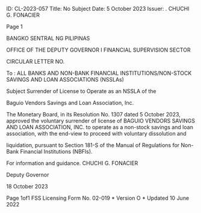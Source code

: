 ID: CL-2023-057
Title: No Subject
Date: 5 October 2023
Issuer: . CHUCHI G. FONACIER

Page 1

BANGKO SENTRAL NG PILIPINAS

OFFICE OF THE DEPUTY GOVERNOR I FINANCIAL SUPERVISION SECTOR

CIRCULAR LETTER NO.

To : ALL BANKS AND NON-BANK FINANCIAL INSTITUTIONS/NON-STOCK SAVINGS AND LOAN ASSOCIATIONS (NSSLAs)

Subject Surrender of License to Operate as an NSSLA of the

Baguio Vendors Savings and Loan Association, Inc.

The Monetary Board, in its Resolution No. 1307 dated 5 October 2023, approved the voluntary surrender of license of BAGUIO VENDORS SAVINGS AND LOAN ASSOCIATION, INC. to operate as a non-stock savings and loan association, with the end-view to proceed with voluntary dissolution and

liquidation, pursuant to Section 181-S of the Manual of Regulations for Non- Bank Financial Institutions (NBFls).

For information and guidance. CHUCHI G. FONACIER

Deputy Governor

18 October 2023

Page 1of1 FSS Licensing Form No. 02-019 * Version O * Updated 10 June 2022